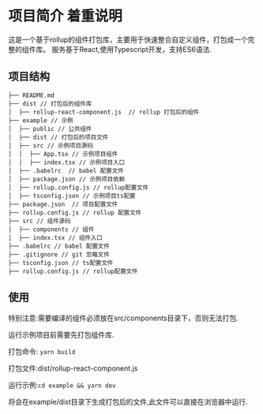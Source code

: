 项目简介 着重说明
================

这是一个基于rollup的组件打包库，主要用于快速整合自定义组件，打包成一个完整的组件库。
服务基于React,使用Typescript开发，支持ES6语法.

## 项目结构

```
├── README.md
├── dist // 打包后的组件库
│  ├── rollup-react-component.js  // rollup 打包后的组件
├── example // 示例
│  ├── public // 公共组件
│  ├── dist // 打包后的项目文件
│  ├── src // 示例项目源码
│  │  ├── App.tsx // 示例项目组件
│  │  ├── index.tsx // 示例项目入口
│  ├── .babelrc  // babel 配置文件
│  ├── package.json // 示例项目依赖
│  ├── rollup.config.js // rollup配置文件
│  ├── tsconfig.json // 示例项目ts配置
├── package.json  // 项目配置文件
├── rollup.config.js // rollup 配置文件
├── src // 组件源码
│  ├── components // 组件
│  ├── index.tsx // 组件入口
├── .babelrc // babel 配置文件
├── .gitignore // git 忽略文件
├── tsconfig.json // ts配置文件
├── rollup.config.js // rollup配置文件

```

## 使用

特别注意:需要编译的组件必须放在src/components目录下，否则无法打包.

运行示例项目前需要先打包组件库.

打包命令: `yarn build`

打包文件:dist/rollup-react-component.js

运行示例:`cd example && yarn dev`

将会在example/dist目录下生成打包后的文件,此文件可以直接在浏览器中运行.
